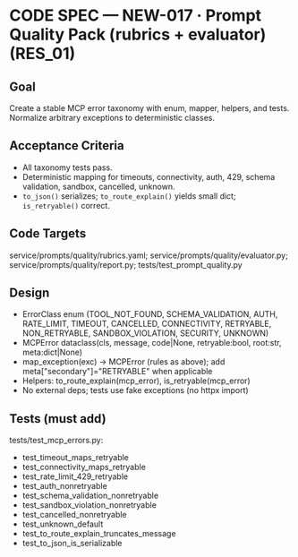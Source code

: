 # CODE SPEC — NEW-017 · Prompt Quality Pack (rubrics + evaluator) (RES_01)

## Goal
Create a stable MCP error taxonomy with enum, mapper, helpers, and tests. Normalize arbitrary exceptions to deterministic classes.

## Acceptance Criteria
- All taxonomy tests pass.
- Deterministic mapping for timeouts, connectivity, auth, 429, schema validation, sandbox, cancelled, unknown.
- `to_json()` serializes; `to_route_explain()` yields small dict; `is_retryable()` correct.

## Code Targets
service/prompts/quality/rubrics.yaml; service/prompts/quality/evaluator.py; service/prompts/quality/report.py; tests/test_prompt_quality.py

## Design
- ErrorClass enum (TOOL_NOT_FOUND, SCHEMA_VALIDATION, AUTH, RATE_LIMIT, TIMEOUT, CANCELLED,
  CONNECTIVITY, RETRYABLE, NON_RETRYABLE, SANDBOX_VIOLATION, SECURITY, UNKNOWN)
- MCPError dataclass(cls, message, code|None, retryable:bool, root:str, meta:dict|None)
- map_exception(exc) -> MCPError (rules as above); add meta["secondary"]="RETRYABLE" when applicable
- Helpers: to_route_explain(mcp_error), is_retryable(mcp_error)
- No external deps; tests use fake exceptions (no httpx import)

## Tests (must add)
tests/test_mcp_errors.py:
- test_timeout_maps_retryable
- test_connectivity_maps_retryable
- test_rate_limit_429_retryable
- test_auth_nonretryable
- test_schema_validation_nonretryable
- test_sandbox_violation_nonretryable
- test_cancelled_nonretryable
- test_unknown_default
- test_to_route_explain_truncates_message
- test_to_json_is_serializable
